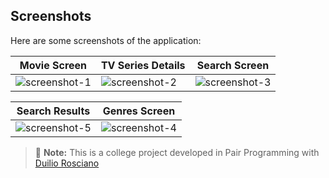 






## Screenshots

Here are some screenshots of the application:

| Movie Screen | TV Series Details | Search Screen |
|------------|--------------|---------------|
| ![screenshot-1](https://github.com/user-attachments/assets/2fc16956-6af8-4c2e-bcea-4b044de00f05) | ![screenshot-2](https://github.com/user-attachments/assets/8f0d750c-aea4-49b4-aab0-d40cbbfa7fe8) | ![screenshot-3](https://github.com/user-attachments/assets/270f0c33-fb3b-42bd-95aa-016fdc6144cc) |

| Search Results | Genres Screen |
|---------------|--------------|
| ![screenshot-5](https://github.com/user-attachments/assets/452f8391-a1b4-4f5b-af54-d250692c94fa) | ![screenshot-4](https://github.com/user-attachments/assets/5838c9f5-568e-46ac-9b4e-62418d732891) |

> 📌 **Note:** This is a college project developed in Pair Programming with [Duilio Rosciano](https://github.com/drosciano)
